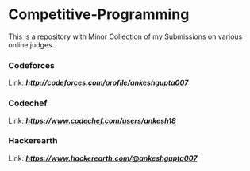 # Competitive-Programming

This is a repository with Minor Collection of my Submissions on various online judges.

### Codeforces  
Link: ***http://codeforces.com/profile/ankeshgupta007***

### Codechef
Link: ***https://www.codechef.com/users/ankesh18***

### Hackerearth
Link: ***https://www.hackerearth.com/@ankeshgupta007***


